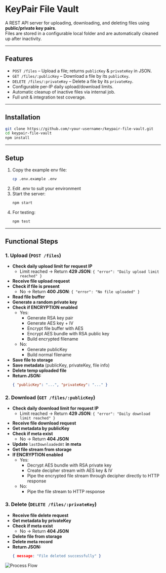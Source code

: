 # KeyPair File Vault

A REST API server for uploading, downloading, and deleting files using **public/private key pairs**.  
Files are stored in a configurable local folder  and are automatically cleaned up after inactivity.

---

## Features

- `POST /files` – Upload a file; returns `publicKey` & `privateKey` in JSON.
- `GET /files/:publicKey` – Download a file by its `publicKey`.
- `DELETE /files/:privateKey` – Delete a file by its `privateKey`.
- Configurable per-IP daily upload/download limits.
- Automatic cleanup of inactive files via internal job.
- Full unit & integration test coverage.

---

## Installation

```bash
git clone https://github.com/<your-username>/keypair-file-vault.git
cd keypair-file-vault
npm install  
```

---

## Setup

1. Copy the example env file:
   ```bash
   cp .env.example .env

2. Edit .env to suit your environment
3. Start the server:
    ```bash
   npm start
   ```
4. For testing:
    ```bash
   npm test
   ```
   
---

## Functional Steps

### 1. Upload (`POST /files`)

- **Check daily upload limit for request IP**
   - Limit reached → Return **429 JSON**: `{ "error": "Daily upload limit reached" }`
- **Receive file upload request**
- **Check if file is present**
   - No → Return **400 JSON**: `{ "error": "No file uploaded" }`
- **Read file buffer**
- **Generate a random private key**
- **Check if ENCRYPTION enabled**
   - Yes:
      - Generate RSA key pair
      - Generate AES key + IV
      - Encrypt file buffer with AES
      - Encrypt AES bundle with RSA public key
      - Build encrypted filename
   - No:
      - Generate publicKey
      - Build normal filename
- **Save file to storage**
- **Save metadata** (publicKey, privateKey, file info)
- **Delete temp uploaded file**
- **Return JSON:**
  ```json
  { "publicKey": "...", "privateKey": "..." }


### 2. Download (`GET /files/:publicKey`)

- **Check daily download limit for request IP**
   - Limit reached → Return **429 JSON**: `{ "error": "Daily download limit reached" }`
- **Receive file download request**
- **Get metadata by publicKey**
- **Check if meta exist**
   - No → Return **404 JSON**
- **Update** `lastDownloadedAt` **in meta**
- **Get file stream from storage**
- **If ENCRYPTION enabled**
   - Yes:
      - Decrypt AES bundle with RSA private key
      - Create decipher stream with AES key & IV
      - Pipe the encrypted file stream through decipher directly to HTTP response
   - No:
      - Pipe the file stream to HTTP response


### 3. Delete (`DELETE /files/:privateKey`)

- **Receive file delete request**
- **Get metadata by privateKey**
- **Check if meta exist**
    - No → Return **404 JSON**
- **Delete file from storage**
- **Delete meta record**
- **Return JSON:**
  ```json
  { message: "File deleted successfully" } 


![Process Flow](public/images/keypair-file-vault-flowchart.svg)